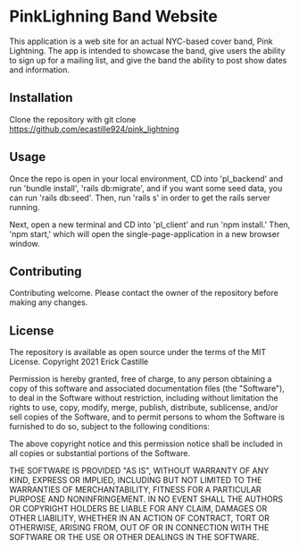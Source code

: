 # PinkLighning Band Website

This application is a web site for an actual NYC-based cover band, Pink Lightning. The app is intended to showcase the band, give users the ability to sign up for a mailing list, and give the band the ability to post show dates and information.  

## Installation

Clone the repository with 
git clone https://github.com/ecastille924/pink_lightning


## Usage

Once the repo is open in your local environment, CD into 'pl_backend' and run 'bundle install', 'rails db:migrate', and if you want some seed data, you can run 'rails db:seed'. Then, run 'rails s' in order to get the rails server running.  

Next, open a new terminal and CD into 'pl_client' and run 'npm install.' Then, 'npm start,' which will open the single-page-application in a new browser window. 

## Contributing 

Contributing welcome. Please contact the owner of the repository before making any changes.

## License

The repository is available as open source under the terms of the MIT License. 
Copyright 2021 Erick Castille

Permission is hereby granted, free of charge, to any person obtaining a copy
of this software and associated documentation files (the "Software"), to deal
in the Software without restriction, including without limitation the rights
to use, copy, modify, merge, publish, distribute, sublicense, and/or sell
copies of the Software, and to permit persons to whom the Software is
furnished to do so, subject to the following conditions:

The above copyright notice and this permission notice shall be included in all
copies or substantial portions of the Software.

THE SOFTWARE IS PROVIDED "AS IS", WITHOUT WARRANTY OF ANY KIND, EXPRESS OR
IMPLIED, INCLUDING BUT NOT LIMITED TO THE WARRANTIES OF MERCHANTABILITY,
FITNESS FOR A PARTICULAR PURPOSE AND NONINFRINGEMENT. IN NO EVENT SHALL THE
AUTHORS OR COPYRIGHT HOLDERS BE LIABLE FOR ANY CLAIM, DAMAGES OR OTHER
LIABILITY, WHETHER IN AN ACTION OF CONTRACT, TORT OR OTHERWISE, ARISING FROM,
OUT OF OR IN CONNECTION WITH THE SOFTWARE OR THE USE OR OTHER DEALINGS IN THE
SOFTWARE.
